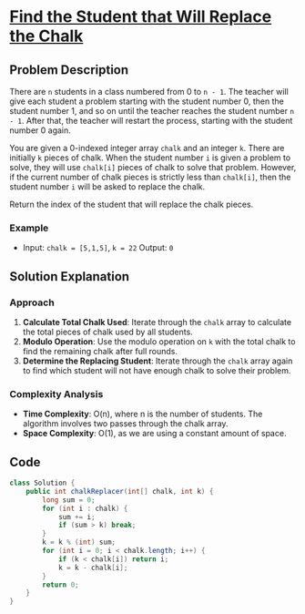 # [Find the Student that Will Replace the Chalk](https://leetcode.com/problems/find-the-student-that-will-replace-the-chalk/description/?envType=daily-question&envId=2024-09-021894)

## Problem Description
There are `n` students in a class numbered from 0 to `n - 1`. The teacher will give each student a problem starting with the student number 0, then the student number 1, and so on until the teacher reaches the student number `n - 1`. After that, the teacher will restart the process, starting with the student number 0 again.

You are given a 0-indexed integer array `chalk` and an integer `k`. There are initially `k` pieces of chalk. When the student number `i` is given a problem to solve, they will use `chalk[i]` pieces of chalk to solve that problem. However, if the current number of chalk pieces is strictly less than `chalk[i]`, then the student number `i` will be asked to replace the chalk.

Return the index of the student that will replace the chalk pieces.

### Example
- Input: `chalk = [5,1,5]`, `k = 22`
  Output: `0`

## Solution Explanation

### Approach
1. **Calculate Total Chalk Used**: Iterate through the `chalk` array to calculate the total pieces of chalk used by all students.
2. **Modulo Operation**: Use the modulo operation on `k` with the total chalk to find the remaining chalk after full rounds.
3. **Determine the Replacing Student**: Iterate through the `chalk` array again to find which student will not have enough chalk to solve their problem.

### Complexity Analysis
- **Time Complexity**: O(n), where n is the number of students. The algorithm involves two passes through the chalk array.
- **Space Complexity**: O(1), as we are using a constant amount of space.

## Code
```java
class Solution {
    public int chalkReplacer(int[] chalk, int k) {
        long sum = 0;
        for (int i : chalk) {
            sum += i;
            if (sum > k) break;
        }
        k = k % (int) sum;
        for (int i = 0; i < chalk.length; i++) {
            if (k < chalk[i]) return i;
            k = k - chalk[i];
        }
        return 0;
    }
}
